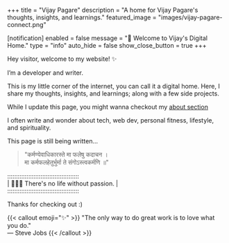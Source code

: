 +++
title = "Vijay Pagare"
description = "A home for Vijay Pagare's thoughts, insights, and learnings."
featured_image = "images/vijay-pagare-connect.png"

[notification]
enabled = false
message = "🎉 Welcome to Vijay's Digital Home."
type = "info"
auto_hide = false
show_close_button = true
+++

Hey visitor, welcome to my website! ✨

I’m a developer and writer.

This is my little corner of the internet, you can call it a digital home. Here, I share my thoughts, insights, and learnings; along with a few side projects.

While I update this page, you might wanna checkout my [about section](/about)


I often write and wonder about tech, web dev, personal fitness, lifestyle, and spirituality.

<p class="text-secondary"> This page is still being written...</p>

> "कर्मण्येवाधिकारस्ते मा फलेषु कदाचन ।  
> मा कर्मफलहेतुर्भुर्मा ते संगोऽस्त्वकर्मणि ॥"

:::::::::::::::::::::::::::::::::::::::::  
| 🏄🏻‍♂️ There's no life without passion.   |  
:::::::::::::::::::::::::::::::::::::::::

<p class="text-secondary"> Thanks for checking out :)</p>

{{< callout emoji="✨" >}}
"The only way to do great work is to love what you do."  
— Steve Jobs
{{< /callout >}}
